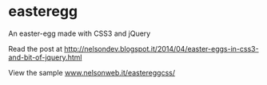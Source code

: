 easteregg
=========

An easter-egg made with CSS3 and jQuery

Read the post at http://nelsondev.blogspot.it/2014/04/easter-eggs-in-css3-and-bit-of-jquery.html

View the sample www.nelsonweb.it/eastereggcss/
